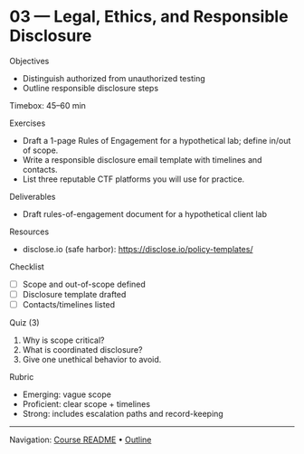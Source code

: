 # 03 — Legal, Ethics, and Responsible Disclosure

Objectives
- Distinguish authorized from unauthorized testing
- Outline responsible disclosure steps

Timebox: 45–60 min

Exercises
- Draft a 1-page Rules of Engagement for a hypothetical lab; define in/out of scope.
- Write a responsible disclosure email template with timelines and contacts.
- List three reputable CTF platforms you will use for practice.

Deliverables
- Draft rules-of-engagement document for a hypothetical client lab

Resources
- disclose.io (safe harbor): https://disclose.io/policy-templates/

Checklist
- [ ] Scope and out-of-scope defined
- [ ] Disclosure template drafted
- [ ] Contacts/timelines listed

Quiz (3)
1) Why is scope critical?
2) What is coordinated disclosure?
3) Give one unethical behavior to avoid.

Rubric
- Emerging: vague scope
- Proficient: clear scope + timelines
- Strong: includes escalation paths and record-keeping

---
Navigation: [Course README](../../README.md) • [Outline](../../docs/outline.md)
